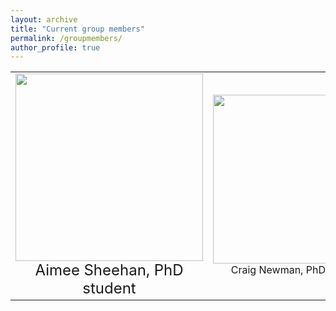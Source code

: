 ```yaml
---
layout: archive
title: "Current group members"
permalink: /groupmembers/
author_profile: true
---
```


<table width="1000" border="0" cellpadding="5">
<tr>
<td align="center" valign="center">
<img src="https://mihafil.github.io/academic/images/ASphoto1.jpg" style="width:300px;height:auto">
<br />
<font size="5">  
Aimee Sheehan, PhD student
</font>  
</td>
<td align="center" valign="center">
<img src="https://mihafil.github.io/academic/images/CNphoto1.jpg" style="width:270px;height:auto">
<br />
Craig Newman, PhD student
</td>
  <td align="center" valign="center">
<img src="https://mihafil.github.io/academic/images/MDphoto1.jpg" style="width:260px;height:auto">
<br />
Metodej Dvoracek, Undergraduate Researcher
</td>
</tr>
</table>

